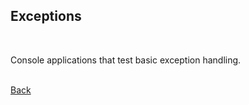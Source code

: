 ## Exceptions
<br/>

Console applications that test basic exception handling.

<br/>[Back](https://github.com/ManuCanedo/DailyCodingChallenges-Cpp)
